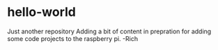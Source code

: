 # hello-world
Just another repository
Adding a bit of content in prepration for adding some code projects to the raspberry pi.
-Rich
